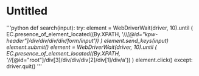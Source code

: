 # Untitled

'''python
def search(input):
  try:
  element = WebDriverWait(driver, 10).until (
          EC.presence_of_element_located((By.XPATH, '//*[@id="kpw-header"]/div/div/div/div/form/input'))
      )
      element.send_keys(input)
      element.submit()
      element = WebDriverWait(driver, 10).until (
          EC.presence_of_element_located((By.XPATH, '//*[@id="root"]/div[3]/div/div/div[2]/div[1]/div/a'))
      )
      element.click()
  except:
      driver.quit()
'''
